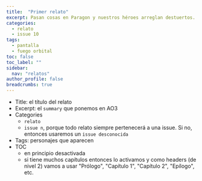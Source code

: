 ```yaml
---
title:  "Primer relato"
excerpt: Pasan cosas en Paragon y nuestros héroes arreglan destuertos.
categories: 
  - relato
  - issue 10
tags: 
  - pantalla
  - fuego orbital
toc: false
toc_label: ""
sidebar:
  nav: "relatos"
author_profile: false
breadcrumbs: true
---
```

* Title: el título del relato
* Excerpt: el `summary` que ponemos en AO3
* Categories
  * `relato`
  * `issue n`, porque todo relato siempre pertenecerá a una issue. Si no, entonces usaremos un `issue desconocida`
* Tags: personajes que aparecen
* TOC
  * en principio desactivada
  * si tiene muchos capítulos entonces lo activamos y como headers (de nivel 2) vamos a usar "Prólogo", "Capítulo 1", "Capítulo 2", "Epílogo", etc. 
